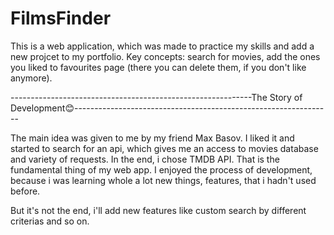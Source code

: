 # FilmsFinder
This is a web application, which was made to practice my skills and add a new projcet to my portfolio.
Key concepts: search for movies, add the ones you liked to favourites page (there you can delete them, if you don't like anymore).

------------------------------------------------------------The Story of Development😊----------------------------------------------------------------

The main idea was given to me by my friend Max Basov. I liked it and started to search for an api, which gives me an access to movies database and variety of requests.
In the end, i chose TMDB API. That is the fundamental thing of my web app. I enjoyed the process of development, because i was learning whole a lot new things, features,
that i hadn't used before. 

But it's not the end, i'll add new features like custom search by different criterias and so on.
